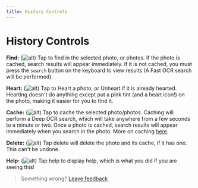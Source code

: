 ```yaml
---
title: History Controls
--- 
```

# History Controls
**Find:**  (![alt](https://raw.githubusercontent.com/zjohnzheng/FindHelp/master/images/newSearch.png))
Tap to find in the selected photo, or photos. If the photo is cached, search results will appear immediately. If it is not cached, you must press the `search` button on the keyboard to view results (A Fast OCR search will be performed).

**Heart:**  (![alt](https://raw.githubusercontent.com/zjohnzheng/FindHelp/master/images/heart.png))
Tap to Heart a photo, or Unheart if it is already hearted. Hearting doesn't do anything except put a pink tint (and a heart icon!) on the photo, making it easier for you to find it.

**Cache:**  (![alt](https://raw.githubusercontent.com/zjohnzheng/FindHelp/master/images/cache.png))
Tap to cache the selected photo/photos. Caching will perform a Deep OCR search, which will take anywhere from a few seconds to a minute or two. Once a photo is cached, search results will appear immediately when you search in the photo. More on caching [here](/History-WhatIsTheCache.md).

**Delete:**  (![alt](https://raw.githubusercontent.com/zjohnzheng/FindHelp/master/images/delete.png))
Tap delete will delete the photo and its cache, if it has one. This can't be undone.

**Help:**  (![alt](https://raw.githubusercontent.com/zjohnzheng/FindHelp/master/images/question.png))
Tap help to display help, which is what you did if you are seeing this!


> Something wrong? [Leave feedback](https://forms.gle/agdyoB9PFfnv8cU1A/)

